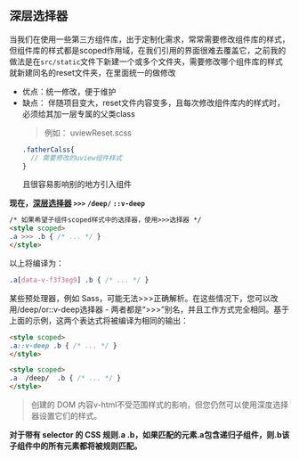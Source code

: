 ## 深层选择器

当我们在使用一些第三方组件库，出于定制化需求，常常需要修改组件库的样式，但组件库的样式都是scoped作用域，在我们引用的界面很难去覆盖它，之前我的做法是在`src/static`文件下新建一个或多个文件夹，需要修改哪个组件库的样式就新建同名的reset文件夹，在里面统一的做修改

* 优点：统一修改，便于维护
* 缺点： 伴随项目变大，reset文件内容变多，且每次修改组件库内的样式时，必须给其加一层专属的父类class
    > 例如：  uviewReset.scss
    ```scss
    .fatherCalss{
      // 需要修改的uview组件样式
    }
    ```
	且很容易影响别的地方引入组件

**现在，[深层选择器](https://vue-loader.vuejs.org/guide/scoped-css.html#child-component-root-elements) `>>>` `/deep/` `::v-deep`**

```html
/* 如果希望子组件scoped样式中的选择器，使用>>>选择器 */
<style scoped>
.a >>> .b { /* ... */ }
</style>
```
以上将编译为：
```css
.a[data-v-f3f3eg9] .b { /* ... */ }
```
某些预处理器，例如 Sass，可能无法>>>正确解析。在这些情况下，您可以改用/deep/or::v-deep选择器 - 两者都是“>>>”别名，并且工作方式完全相同。基于上面的示例，这两个表达式将被编译为相同的输出：
```html
<style scoped>
.a::v-deep .b { /* ... */ }
</style>
```

```html
<style scoped>
.a  /deep/  .b { /* ... */ }
</style>
```
> 创建的 DOM 内容v-html不受范围样式的影响，但您仍然可以使用深度选择器设置它们的样式。

**对于带有 selector 的 CSS 规则.a .b，如果匹配的元素.a包含递归子组件，则.b该子组件中的所有元素都将被规则匹配。**

